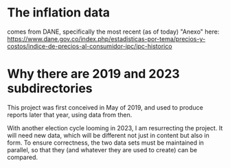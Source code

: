 # The inflation data

comes from DANE,
specifically the most recent (as of today)
"Anexo" here:
https://www.dane.gov.co/index.php/estadisticas-por-tema/precios-y-costos/indice-de-precios-al-consumidor-ipc/ipc-historico

# Why there are 2019 and 2023 subdirectories

This project was first conceived in May of 2019,
and used to produce reports later that year,
using data from then.

With another election cycle looming in 2023,
I am resurrecting the project.
It will need new data,
which will be different not just in content but also in form.
To ensure correctness, the two data sets must be maintained in parallel,
so that they (and whatever they are used to create) can be compared.
